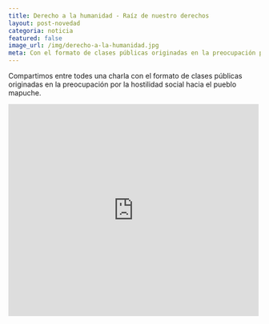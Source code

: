 ```yaml
---
title: Derecho a la humanidad - Raíz de nuestro derechos
layout: post-novedad
categoria: noticia
featured: false
image_url: /img/derecho-a-la-humanidad.jpg
meta: Con el formato de clases públicas originadas en la preocupación por la hostilidad social hacia el pueblo mapuche.
---
```


Compartimos entre todes una charla con el formato de clases públicas originadas en la preocupación por la hostilidad social hacia el pueblo mapuche.

<iframe src="https://www.facebook.com/plugins/post.php?href=https%3A%2F%2Fwww.facebook.com%2Fpermalink.php%3Fstory_fbid%3D1940318916231682%26id%3D100007607774862&width=500" width="500" height="423" style="border:none;overflow:hidden" scrolling="no" frameborder="0" allowTransparency="true"></iframe>

